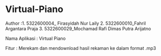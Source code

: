 # Virtual-Piano
Author          :1. 5322600004_ Firasyidah Nur Laily
                 2. 5322600010_Fahril Argantara Praja
                 3. 5322600029_Mochamad Rafi Dimas Putra Arijatno



Nama Aplikasi  : Virtual Piano

Fitur          : Merekam dan mendownload hasil rekaman ke dalam format .mp3

